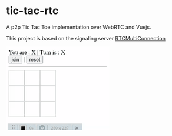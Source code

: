 # tic-tac-rtc

A p2p Tic Tac Toe implementation over WebRTC and Vuejs.

This project is based on the signaling server [RTCMultiConnection](https://rtcmulticonnection.org/)

![p2p Tic Tac Toe](https://github.com/elbouamrani/tic-tac-rtc/blob/main/public/gameplay.gif)
